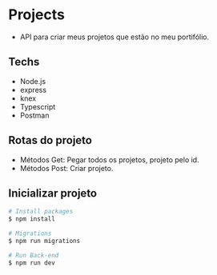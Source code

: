# Projects
- API para criar meus projetos que estão no meu portifólio.

## Techs
- Node.js
- express
- knex
- Typescript
- Postman

## Rotas do projeto
- Métodos Get: Pegar todos os projetos, projeto pelo id.
- Métodos Post: Criar projeto.

## Inicializar projeto
```bash
# Install packages
$ npm install

# Migrations
$ npm run migrations

# Run Back-end
$ npm run dev
```
